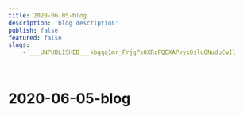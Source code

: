 ```yaml
---
title: 2020-06-05-blog
description: 'blog description'
publish: false
featured: false
slugs:
    - ___UNPUBLISHED___kbgqq1mr_FrjgPx0XRcFQEXAPxyx8sluONuduCwIl

---
```

# 2020-06-05-blog
